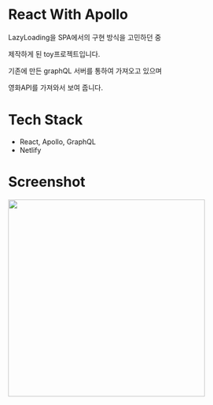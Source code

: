 # React With Apollo
LazyLoading을 SPA에서의 구현 방식을 고민하던 중

제작하게 된 toy프로젝트입니다.

기존에 만든 graphQL 서버를 통하여 가져오고 있으며

영화API를 가져와서 보여 줍니다.

# Tech Stack
- React, Apollo, GraphQL
- Netlify

# Screenshot
<img src="https://github.com/deokgoo/react-graphql-movieWeb/blob/master/screenshot/screenshot1.png?raw=true" width="400px"></img>